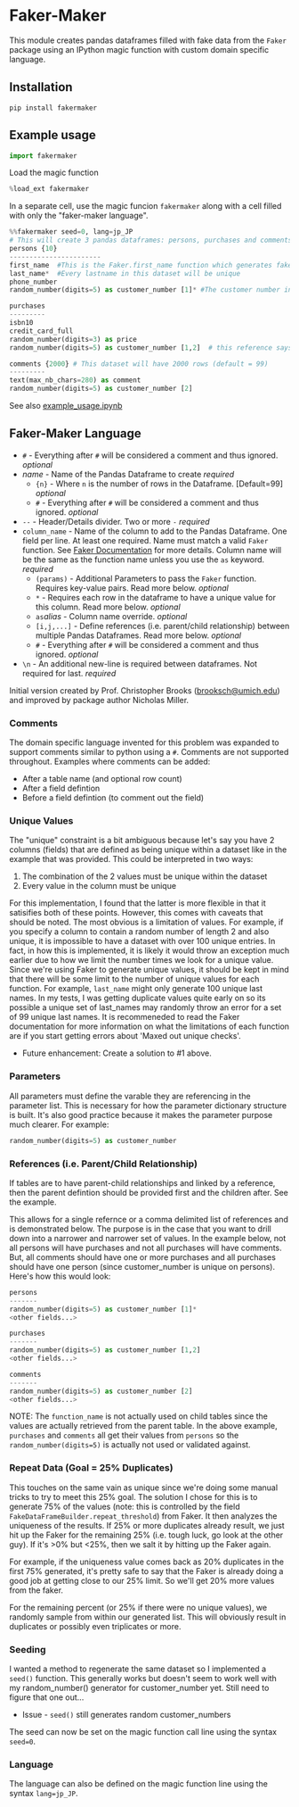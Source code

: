# Faker-Maker
This module creates pandas dataframes filled with fake data from the `Faker` package using an IPython magic function with custom domain specific language.

## Installation
`pip install fakermaker`

## Example usage

```Python
import fakermaker
```
Load the magic function
```Python
%load_ext fakermaker
```
In a separate cell, use the magic funcion `fakermaker` along with a cell filled with only the "faker-maker language".
```Python
%%fakermaker seed=0, lang=jp_JP
# This will create 3 pandas dataframes: persons, purchases and comments
persons {10}
-----------------------
first_name  #This is the Faker.first_name function which generates fake names
last_name*  #Every lastname in this dataset will be unique
phone_number
random_number(digits=5) as customer_number [1]* #The customer number in this dataset will be reused in purchases

purchases
---------
isbn10
credit_card_full
random_number(digits=3) as price
random_number(digits=5) as customer_number [1,2]  # this reference says it's a child of persons and parent of comments

comments {2000} # This dataset will have 2000 rows (default = 99)
---------
text(max_nb_chars=280) as comment
random_number(digits=5) as customer_number [2]
```

See also <a href='./example_usage.ipynb'>example_usage.ipynb</a>

## Faker-Maker Language

- `#` - Everything after `#` will be considered a comment and thus ignored.  *optional*
- *name* - Name of the Pandas Dataframe to create *required*
  - `{n}` - Where `n` is the number of rows in the Dataframe.  [Default=99]  *optional*
  - `#` - Everything after `#` will be considered a comment and thus ignored.  *optional*
- `--` - Header/Details divider.  Two or more `-` *required*
- `column_name` - Name of the column to add to the Pandas Dataframe. One field per line.  At least one required.  Name must match a valid `Faker` function.  See <a href='https://faker.readthedocs.io/en/master/'>Faker Documentation</a> for more details.  Column name will be the same as the function name unless you use the `as` keyword. *required*
  - `(params)` - Additional Parameters to pass the `Faker` function.  Requires key-value pairs. Read more below. *optional*
  - `*` - Requires each row in the dataframe to have a unique value for this column.  Read more below.  *optional*
  - ` as `*alias*  - Column name override. *optional*
  - `[i,j,...]` - Define references (i.e. parent/child relationship) between multiple Pandas Dataframes.  Read more below.  *optional*
  - `#` - Everything after `#` will be considered a comment and thus ignored.  *optional*
- `\n` - An additional new-line is required between dataframes.  Not required for last.  *required*

Initial version created by Prof. Christopher Brooks (brooksch@umich.edu) and improved by package author Nicholas Miller.


### Comments
The domain specific language invented for this problem was expanded to support comments similar to python using a `#`.  Comments are not supported throughout.  Examples where comments can be added:
 - After a table name (and optional row count)
 - After a field defintion
 - Before a field defintion (to comment out the field)


### Unique Values
The "unique" constraint is a bit ambiguous because let's say you have 2 columns (fields) that are defined as being unique within a dataset like in the example that was provided.  This could be interpreted in two ways: 

 1. The combination of the 2 values must be unique within the dataset
 2. Every value in the column must be unique
 
For this implementation, I found that the latter is more flexible in that it satisifies both of these points.  However, this comes with caveats that should be noted. The most obvious is a limitation of values.  For example, if you specify a column to contain a random number of length 2 and also unique, it is impossible to have a dataset with over 100 unique entries.  In fact, in how this is implemented, it is likely it would throw an exception much earlier due to how we limit the number times we look for a unique value.  Since we're using Faker to generate unique values, it should be kept in mind that there will be some limit to the number of unique values for each function.  For example, `last_name` might only generate 100 unique last names.  In my tests, I was getting duplicate values quite early on so its possible a unique set of last_names may randomly throw an error for a set of 99 unique last names.  It is recommeneded to read the Faker documentation for more information on what the limitations of each function are if you start getting errors about 'Maxed out unique checks'.

 - Future enhancement: Create a solution to #1 above.
 
### Parameters
All parameters must define the varable they are referencing in the parameter list.  This is necessary for how the parameter dictionary structure is built.  It's also good practice because it makes the parameter purpose much clearer.  For example:
```Python
random_number(digits=5) as customer_number
```

### References (i.e. Parent/Child Relationship)
If tables are to have parent-child relationships and linked by a reference, then the parent defintion should be provided first and the children after.  See the example.

This allows for a single refernce or a comma delimited list of references and is demonstrated below.  The purpose is in the case that you want to drill down into a narrower and narrower set of values.  In the example below, not all persons will have purchases and not all purchases will have comments.  But, all comments should have one or more purchases and all purchases should have one person (since customer_number is unique on persons).  Here's how this would look:

```Python
persons
-------
random_number(digits=5) as customer_number [1]*
<other fields...>

purchases
-------
random_number(digits=5) as customer_number [1,2]
<other fields...>

comments
-------
random_number(digits=5) as customer_number [2]
<other fields...>
```

NOTE: The `function_name` is not actually used on child tables since the values are actually retrieved from the parent table.  In the above example, `purchases` and `comments` all get their values from `persons` so the `random_number(digits=5)` is actually not used or validated against.
 
### Repeat Data (Goal = 25% Duplicates)
This touches on the same vain as unique since we're doing some manual tricks to try to meet this 25% goal.  The solution I chose for this is to generate 75% of the values (note: this is controlled by the field `FakeDataFrameBuilder.repeat_threshold`) from Faker.  It then analyzes the uniqueness of the results.  If 25% or more duplicates already result, we just hit up the Faker for the remaining 25% (i.e. tough luck, go look at the other guy).  If it's >0% but <25%, then we salt it by hitting up the Faker again.

For example, if the uniqueness value comes back as 20% duplicates in the first 75% generated, it's pretty safe to say that the Faker is already doing a good job at getting close to our 25% limit.  So we'll get 20% more values from the faker.

For the remaining percent (or 25% if there were no unique values), we randomly sample from within our generated list.  This will obviously result in duplicates or possibly even triplicates or more.


### Seeding
I wanted a method to regenerate the same dataset so I implemented a `seed()` function.  This generally works but doesn't seem to work well with my random_number() generator for customer_number yet.  Still need to figure that one out...

 - Issue - `seed()` still generates random customer_numbers

The seed can now be set on the magic function call line using the syntax `seed=0`.

### Language
The language can also be defined on the magic function line using the syntax `lang=jp_JP`.
